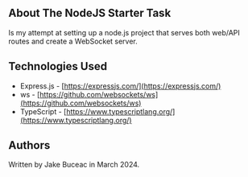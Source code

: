 ## About The NodeJS Starter Task
Is my attempt at setting up a node.js project that serves both web/API routes and create a WebSocket server.

## Technologies Used
- Express.js - [https://expressjs.com/](https://expressjs.com/)
- ws - [https://github.com/websockets/ws](https://github.com/websockets/ws)
- TypeScript - [https://www.typescriptlang.org/](https://www.typescriptlang.org/) 

## Authors
Written by Jake Buceac in March 2024.
